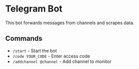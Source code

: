 # Telegram Bot

This bot forwards messages from channels and scrapes data.

## Commands
- `/start` - Start the bot
- `/code YOUR_CODE` - Enter access code
- `/addchannel @channel` - Add channel to monitor